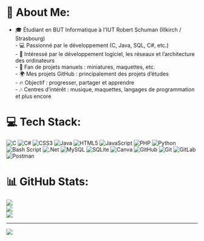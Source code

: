 # 💫 About Me:
- 🎓 Étudiant en BUT Informatique à l'IUT Robert Schuman (Illkirch / Strasbourg)  <br>- 💻 Passionné par le développement (C, Java, SQL, C#, etc.)  <br>- 🚀 Intéressé par le développement logiciel, les réseaux et l’architecture des ordinateurs  <br>- 📐 Fan de projets manuels : miniatures, maquettes, etc.  <br>- 🌍 Mes projets GitHub : principalement des projets d’études  <br>- 🔥 Objectif : progresser, partager et apprendre  <br>- 🎶 Centres d’intérêt : musique, maquettes, langages de programmation et plus encore  <br>


# 💻 Tech Stack:
![C](https://img.shields.io/badge/c-%2300599C.svg?style=flat&logo=c&logoColor=white) ![C#](https://img.shields.io/badge/c%23-%23239120.svg?style=flat&logo=csharp&logoColor=white) ![CSS3](https://img.shields.io/badge/css3-%231572B6.svg?style=flat&logo=css3&logoColor=white) ![Java](https://img.shields.io/badge/java-%23ED8B00.svg?style=flat&logo=openjdk&logoColor=white) ![HTML5](https://img.shields.io/badge/html5-%23E34F26.svg?style=flat&logo=html5&logoColor=white) ![JavaScript](https://img.shields.io/badge/javascript-%23323330.svg?style=flat&logo=javascript&logoColor=%23F7DF1E) ![PHP](https://img.shields.io/badge/php-%23777BB4.svg?style=flat&logo=php&logoColor=white) ![Python](https://img.shields.io/badge/python-3670A0?style=flat&logo=python&logoColor=ffdd54) ![Bash Script](https://img.shields.io/badge/bash_script-%23121011.svg?style=flat&logo=gnu-bash&logoColor=white) ![.Net](https://img.shields.io/badge/.NET-5C2D91?style=flat&logo=.net&logoColor=white) ![MySQL](https://img.shields.io/badge/mysql-4479A1.svg?style=flat&logo=mysql&logoColor=white) ![SQLite](https://img.shields.io/badge/sqlite-%2307405e.svg?style=flat&logo=sqlite&logoColor=white) ![Canva](https://img.shields.io/badge/Canva-%2300C4CC.svg?style=flat&logo=Canva&logoColor=white) ![GitHub](https://img.shields.io/badge/github-%23121011.svg?style=flat&logo=github&logoColor=white) ![Git](https://img.shields.io/badge/git-%23F05033.svg?style=flat&logo=git&logoColor=white) ![GitLab](https://img.shields.io/badge/gitlab-%23181717.svg?style=flat&logo=gitlab&logoColor=white) ![Postman](https://img.shields.io/badge/Postman-FF6C37?style=flat&logo=postman&logoColor=white)
# 📊 GitHub Stats:
![](https://github-readme-stats.vercel.app/api?username=news782&theme=dark&hide_border=false&include_all_commits=false&count_private=false)<br/>
![](https://nirzak-streak-stats.vercel.app/?user=news782&theme=dark&hide_border=false)<br/>
![](https://github-readme-stats.vercel.app/api/top-langs/?username=news782&theme=dark&hide_border=false&include_all_commits=false&count_private=false&layout=compact)

---
[![](https://visitcount.itsvg.in/api?id=news782&icon=0&color=0)](https://visitcount.itsvg.in)

